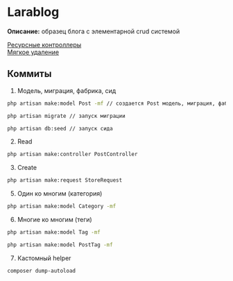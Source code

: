 # Larablog  
  
__Описание:__ образец блога с элементарной crud системой  

[Ресурсные контроллеры](https://laravel.su/docs/8.x/controllers#resource-controllers)  
[Мягкое удаление](https://laravel.su/docs/8.x/eloquent#deleting-models)  

## Коммиты  
1. Модель, миграция, фабрика, сид  
```sh
php artisan make:model Post -mf // создается Post модель, миграция, фабрика
```
```sh
php artisan migrate // запуск миграции
```
```sh
php artisan db:seed // запуск сида 
```  

2. Read  
```sh
php artisan make:controller PostController
``` 

3. Create
```sh
php artisan make:request StoreRequest
```

5. Один ко многим (категория)  
```sh  
php artisan make:model Category -mf
```  

6. Многие ко многим (теги)  
```sh  
php artisan make:model Tag -mf  
```  
```sh  
php artisan make:model PostTag -mf  
```  

7. Кастомный helper  
```sh
composer dump-autoload  
```  

